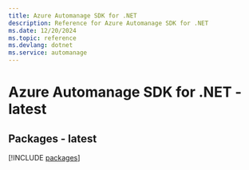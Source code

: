 ```yaml
---
title: Azure Automanage SDK for .NET
description: Reference for Azure Automanage SDK for .NET
ms.date: 12/20/2024
ms.topic: reference
ms.devlang: dotnet
ms.service: automanage
---
```

# Azure Automanage SDK for .NET - latest
## Packages - latest
[!INCLUDE [packages](automanage-index.md)]
